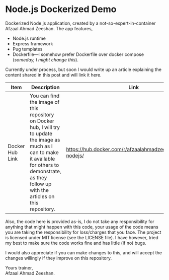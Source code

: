# Node.js Dockerized Demo
Dockerized Node.js application, created by a not-so-expert-in-container Afzaal Ahmad Zeeshan. The app features,

* Node.js runtime
* Express framework
* Pug templates
* Dockerfile—I somehow prefer Dockerfile over docker compose (_someday, I might change this_).

Currently under process, but soon I would write up an article explaining the content shared in this post and will link it here.

| Item | Description | Link |
| ---  | --- | --- |
| Docker Hub Link | You can find the image of this repository on Docker hub, I will try to update the image as much as I can to make it available for others to demonstrate, as they follow up with the articles on this repository. | https://hub.docker.com/r/afzaalahmadzeeshan/express-nodejs/ |

Also, the code here is provided as-is, I do not take any responsibility for anything that might happen with this code, your usage of the code means you are taking the responsibility for loss/charges that you face. The project is licensed under MIT license (see the LICENSE file). I have however, tried my best to make sure the code works fine and has little (if no) bugs.

I would also appreciate if you can make changes to this, and will accept the changes willingly if they improve on this repository.

Yours trainer,  
Afzaal Ahmad Zeeshan.